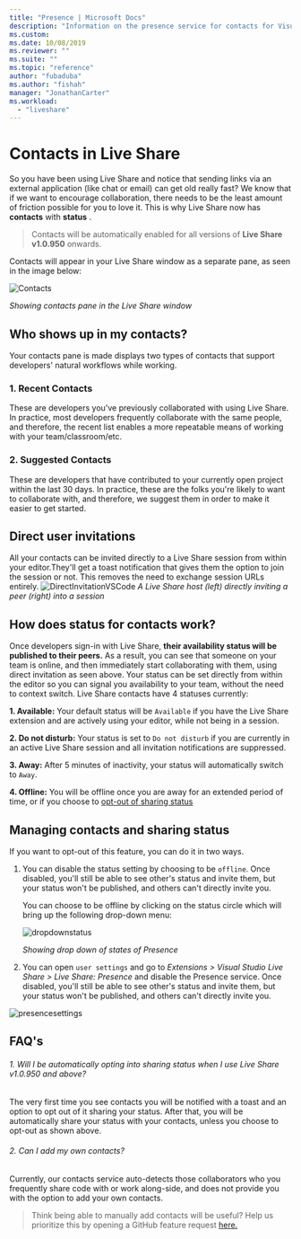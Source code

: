 ```yaml
---
title: "Presence | Microsoft Docs"
description: "Information on the presence service for contacts for Visual Studio Live Share."
ms.custom:
ms.date: 10/08/2019
ms.reviewer: ""
ms.suite: ""
ms.topic: "reference"
author: "fubaduba"
ms.author: "fishah"
manager: "JonathanCarter"
ms.workload: 
  - "liveshare"
---
```


# Contacts in Live Share 

So you have been using Live Share and notice that sending links via an external application (like chat or email) can get old really fast? We know that if we want to encourage collaboration, there needs to be the least amount of friction possible for you to love it. This is why Live Share now has **contacts** with **status** .

> Contacts will be automatically enabled for all versions of **Live Share v1.0.950** onwards.

Contacts will appear in your Live Share window as a separate pane, as seen in the image below: 

![Contacts](../media/vscode-contacts-intro.png)

<em> Showing contacts pane in the Live Share window</em>

## Who shows up in my contacts?

Your contacts pane is made displays two types of contacts that support developers' natural workflows while working.

### 1. Recent Contacts

 These are developers  you've previously collaborated with using Live Share. In practice, most developers frequently collaborate with the same people, and therefore, the recent list enables a more repeatable means of working with your team/classroom/etc.

### 2. Suggested Contacts

These are developers that have contributed to your currently open project within the last 30 days. In practice, these are the folks you're likely to want to collaborate with, and therefore, we suggest them in order to make it easier to get started.

## Direct user invitations

All your contacts can be invited directly to a Live Share session from within your editor.They'll get a toast notification that gives them the option to join the session or not. This removes the need to exchange session URLs entirely.
![DirectInvitationVSCode](https://user-images.githubusercontent.com/51928518/66443914-e59c5d00-e9f5-11e9-957a-b1a92949d660.gif)
<em>A Live Share host (left) directly inviting a peer (right) into a session</em>

## How does status for contacts work?

Once developers sign-in with Live Share, **their availability status will be published to their peers.** As a result, you can see that someone on your team is online, and then immediately start collaborating with them, using direct invitation as seen above.
Your status can be set directly from within the editor so you can signal you availability to your team, without the need to context switch. 
Live Share contacts have 4 statuses currently:

**1. Available:** Your default status  will be `Available` if you have the  Live Share extension and are actively using your editor, while not being in a session.

**2. Do not disturb:** Your status is set to `Do not disturb` if you are currently in an active Live Share session and all invitation notifications are suppressed.

**3. Away:** After 5 minutes of inactivity, your status will automatically switch to `Away`.

**4. Offline:** You will be offline once you are away for an extended period of time, or if you choose to [opt-out of sharing status](#managing-contacts-and-sharing-status)

## Managing contacts and sharing status

If you want to opt-out of this feature, you can do it in two ways.

1. You can disable the status setting by choosing to be `offline`. Once disabled, you'll still be able to see other's status and invite them, but your status won't be published, and others can't directly invite you.

   You can choose to be offline by clicking on the status circle which will bring up the following drop-down menu:

   ![dropdownstatus](../media/vscode-presence-opt-out.png)

   <em> Showing drop down of states of Presence</em>

2. You can open `user settings` and go to *Extensions > Visual Studio Live Share > Live Share: Presence* and disable the Presence service. Once disabled, you'll still be able to see other's status and invite them, but your status won't be published, and others can't directly invite you.

![presencesettings](../media/vscode-presence-setting.png)

## FAQ's

###### 1. Will I be automatically opting into sharing status when I use Live Share v1.0.950 and above?

The very first time you see contacts you will be notified with a toast and an option to opt out of it sharing your status. After that, you will be automatically share your status with your contacts, unless you choose to opt-out as shown above.

###### 2. Can I add my own contacts?

Currently, our contacts service auto-detects those collaborators who you frequently share code with or work along-side, and does not provide you with the option to add your own contacts. 

>Think being able to manually add contacts will be useful? Help us prioritize this by opening a GitHub feature request [here.](https://github.com/MicrosoftDocs/live-share/issues/new?template=feature_request.md)